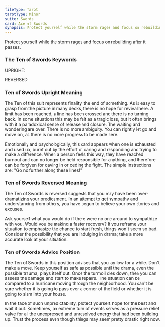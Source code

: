 ```yaml
---
fileType: Tarot
tarotType: Minor
suite: Swords
card: Ace of Swords
synopsis: Protect yourself while the storm rages and focus on rebuilding after it passes.
---
```

Protect yourself while the storm rages and focus on rebuilding after it passes.

### The Ten of Swords Keywords

UPRIGHT: 

REVERSED: 

### Ten of Swords Upright Meaning

The Ten of this suit represents finality, the end of something. As is easy to grasp from the picture in many decks, there is no hope for revival here. A limit has been reached, a line has been crossed and there is no turning back. In some situations this may be felt as a tragic loss, but it often brings with it a paradoxical sense of release and closure. The waiting and wondering are over. There is no more ambiguity. You can rightly let go and move on, as there is no more progress to be made here.

Emotionally and psychologically, this card appears when one is exhausted and used up, burnt out by the effort of caring and responding and trying to make a difference. When a person feels this way, they have reached burnout and can no longer be held responsible for anything, and therefore can be forgiven for caving in or ceding the fight. The simple instructions are: "Go no further along these lines!"

### Ten of Swords Reversed Meaning

The Ten of Swords is reversed suggests that you may have been over-dramatizing your predicament. In an attempt to get sympathy and understanding from others, you have begun to believe your own stories and excuses.

Ask yourself what you would do if there were no one around to sympathize with you. Would you be making a faster recovery? If you reframe your situation to emphasize the chance to start fresh, things won't seem so bad. Consider the possibility that you are indulging in drama; take a more accurate look at your situation.

### Ten of Swords Advice Position

The Ten of Swords in this position advises that you lay low for a while. Don't make a move. Keep yourself as safe as possible until the drama, even the possible trauma, plays itself out. Once the turmoil dies down, then you can assess the damage and start to make repairs. The situation can be compared to a hurricane moving through the neighborhood. You can't be sure whether it is going to pass over a corner of the field or whether it is going to slam into your house.

In the face of such unpredictability, protect yourself, hope for the best and wait it out. Sometimes, an extreme turn of events serves as a pressure relief valve for all the unexpressed and unresolved energy that had been building up. Trust the process even though things may seem pretty drastic right now.